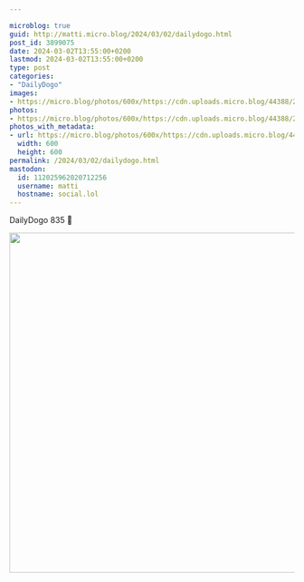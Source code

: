 ```yaml
---

microblog: true
guid: http://matti.micro.blog/2024/03/02/dailydogo.html
post_id: 3899075
date: 2024-03-02T13:55:00+0200
lastmod: 2024-03-02T13:55:00+0200
type: post
categories:
- "DailyDogo"
images:
- https://micro.blog/photos/600x/https://cdn.uploads.micro.blog/44388/2024/e155ff976eb04f65a12a3465ffa875de.jpg
photos:
- https://micro.blog/photos/600x/https://cdn.uploads.micro.blog/44388/2024/e155ff976eb04f65a12a3465ffa875de.jpg
photos_with_metadata:
- url: https://micro.blog/photos/600x/https://cdn.uploads.micro.blog/44388/2024/e155ff976eb04f65a12a3465ffa875de.jpg
  width: 600
  height: 600
permalink: /2024/03/02/dailydogo.html
mastodon:
  id: 112025962020712256
  username: matti
  hostname: social.lol
---
```

DailyDogo 835 🐶

<img src="/media/uploads/2024/e155ff976eb04f65a12a3465ffa875de.jpg" width="600" height="600" alt="" />

